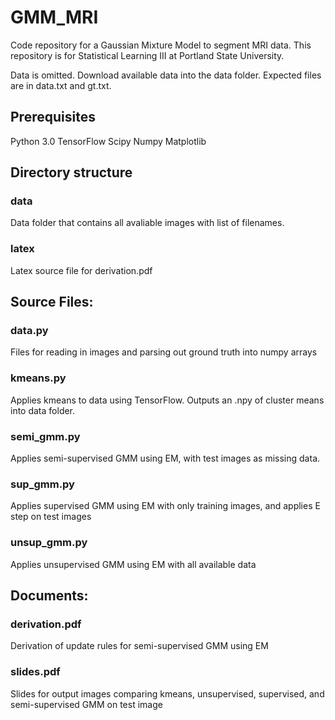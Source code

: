 # GMM_MRI

Code repository for a Gaussian Mixture Model to segment MRI data. This repository is for Statistical Learning III at Portland State University.

Data is omitted. Download available data into the data folder. Expected files are in data.txt and gt.txt.

## Prerequisites
Python 3.0
TensorFlow
Scipy
Numpy
Matplotlib

## Directory structure
### data
Data folder that contains all avaliable images with list of filenames.
### latex
Latex source file for derivation.pdf

## Source Files:
### data.py
Files for reading in images and parsing out ground truth into numpy arrays
### kmeans.py
Applies kmeans to data using TensorFlow. Outputs an .npy of cluster means into data folder.
### semi_gmm.py
Applies semi-supervised GMM using EM, with test images as missing data.
### sup_gmm.py
Applies supervised GMM using EM with only training images, and applies E step on test images
### unsup_gmm.py
Applies unsupervised GMM using EM with all available data

## Documents:
### derivation.pdf
Derivation of update rules for semi-supervised GMM using EM
### slides.pdf
Slides for output images comparing kmeans, unsupervised, supervised, and semi-supervised GMM on test image

